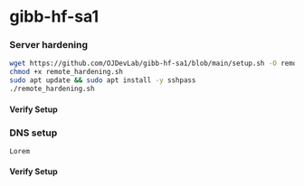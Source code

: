 # gibb-hf-sa1

### Server hardening

```bash
wget https://github.com/OJDevLab/gibb-hf-sa1/blob/main/setup.sh -O remote_hardening.sh
chmod +x remote_hardening.sh
sudo apt update && sudo apt install -y sshpass
./remote_hardening.sh
```

#### Verify Setup

### DNS setup
```bash
Lorem
```

#### Verify Setup
